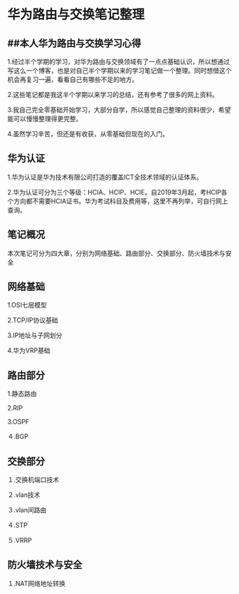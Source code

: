 华为路由与交换笔记整理
====
##本人华为路由与交换学习心得
-------
1.经过半个学期的学习，对华为路由与交换领域有了一点点基础认识，所以想通过写这么一个博客，也是对自己半个学期以来的学习笔记做一个整理。同时想借这个机会再复习一遍，看看自己有哪些不足的地方。

2.这些笔记都是我这半个学期以来学习的总结，还有参考了很多的网上资料。

3.我自己完全零基础开始学习，大部分自学，所以感觉自己整理的资料很少，希望能可以慢慢整理得更完整。

4.虽然学习辛苦，但还是有收获，从零基础但现在的入门。

华为认证
---
1.华为认证是华为技术有限公司打造的覆盖ICT全技术领域的认证体系。

2.华为认证可分为三个等级：HCIA、HCIP、HCIE。自2019年3月起，考HCIP各个方向都不需要HCIA证书。华为考试科目及费用等，这里不再列举，可自行网上查询。

笔记概况
---
本次笔记可分为四大章，分别为网络基础、路由部分、交换部分、防火墙技术与安全

网络基础
----
1.OSI七层模型

2.TCP/IP协议基础

3.IP地址与子网划分

4.华为VRP基础

路由部分
---
1.静态路由

2.RIP

3.OSPF

４.BGP

交换部分
----
１.交换机端口技术

２.vlan技术

３.vlan间路由

４.STP

５.VRRP

防火墙技术与安全
----
１.NAT网络地址转换

